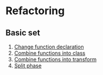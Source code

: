 # Refactoring
## Basic set
1. [Change function declaration](src/Change%20Function%20Declaration/Change%20Function%20Declaration.md)
1. [Combine functions into class](src/Combine%20Functions%20into%20Class/Combine%20Functions%20Into%20Class.md)
1. [Combine functions into transform](src/Combine%20Functions%20into%20Transform/combineFunctionsIntoTransform.md)
1. [Split phase](src/Split%20Phase/Split%20Phase.md)
